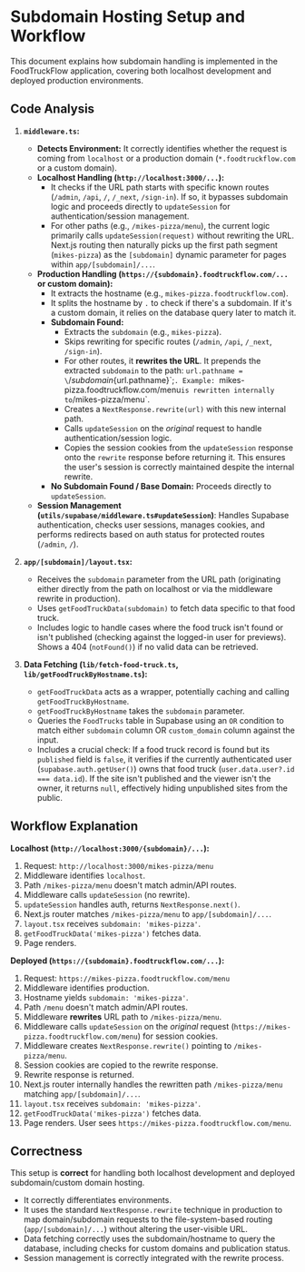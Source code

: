 # Subdomain Hosting Setup and Workflow

This document explains how subdomain handling is implemented in the FoodTruckFlow application, covering both localhost development and deployed production environments.

## Code Analysis

1.  **`middleware.ts`:**
    *   **Detects Environment:** It correctly identifies whether the request is coming from `localhost` or a production domain (`*.foodtruckflow.com` or a custom domain).
    *   **Localhost Handling (`http://localhost:3000/...`):**
        *   It checks if the URL path starts with specific known routes (`/admin`, `/api`, `/`, `/_next`, `/sign-in`). If so, it bypasses subdomain logic and proceeds directly to `updateSession` for authentication/session management.
        *   For other paths (e.g., `/mikes-pizza/menu`), the current logic primarily calls `updateSession(request)` without rewriting the URL. Next.js routing then naturally picks up the first path segment (`mikes-pizza`) as the `[subdomain]` dynamic parameter for pages within `app/[subdomain]/...`.
    *   **Production Handling (`https://{subdomain}.foodtruckflow.com/...` or custom domain):**
        *   It extracts the hostname (e.g., `mikes-pizza.foodtruckflow.com`).
        *   It splits the hostname by `.` to check if there's a subdomain. If it's a custom domain, it relies on the database query later to match it.
        *   **Subdomain Found:**
            *   Extracts the `subdomain` (e.g., `mikes-pizza`).
            *   Skips rewriting for specific routes (`/admin`, `/api`, `/_next`, `/sign-in`).
            *   For other routes, it **rewrites the URL**. It prepends the extracted `subdomain` to the path: `url.pathname = \`/${subdomain}${url.pathname}\`;`. Example: `mikes-pizza.foodtruckflow.com/menu` is rewritten internally to `/mikes-pizza/menu`.
            *   Creates a `NextResponse.rewrite(url)` with this new internal path.
            *   Calls `updateSession` on the *original* request to handle authentication/session logic.
            *   Copies the session cookies from the `updateSession` response onto the `rewrite` response before returning it. This ensures the user's session is correctly maintained despite the internal rewrite.
        *   **No Subdomain Found / Base Domain:** Proceeds directly to `updateSession`.
    *   **Session Management (`utils/supabase/middleware.ts#updateSession`)**: Handles Supabase authentication, checks user sessions, manages cookies, and performs redirects based on auth status for protected routes (`/admin`, `/`).

2.  **`app/[subdomain]/layout.tsx`:**
    *   Receives the `subdomain` parameter from the URL path (originating either directly from the path on localhost or via the middleware rewrite in production).
    *   Uses `getFoodTruckData(subdomain)` to fetch data specific to that food truck.
    *   Includes logic to handle cases where the food truck isn't found or isn't published (checking against the logged-in user for previews). Shows a 404 (`notFound()`) if no valid data can be retrieved.

3.  **Data Fetching (`lib/fetch-food-truck.ts`, `lib/getFoodTruckByHostname.ts`):**
    *   `getFoodTruckData` acts as a wrapper, potentially caching and calling `getFoodTruckByHostname`.
    *   `getFoodTruckByHostname` takes the `subdomain` parameter.
    *   Queries the `FoodTrucks` table in Supabase using an `OR` condition to match either `subdomain` column OR `custom_domain` column against the input.
    *   Includes a crucial check: If a food truck record is found but its `published` field is `false`, it verifies if the currently authenticated user (`supabase.auth.getUser()`) owns that food truck (`user.data.user?.id === data.id`). If the site isn't published and the viewer isn't the owner, it returns `null`, effectively hiding unpublished sites from the public.

## Workflow Explanation

**Localhost (`http://localhost:3000/{subdomain}/...`):**

1.  Request: `http://localhost:3000/mikes-pizza/menu`
2.  Middleware identifies `localhost`.
3.  Path `/mikes-pizza/menu` doesn't match admin/API routes.
4.  Middleware calls `updateSession` (no rewrite).
5.  `updateSession` handles auth, returns `NextResponse.next()`.
6.  Next.js router matches `/mikes-pizza/menu` to `app/[subdomain]/...`.
7.  `layout.tsx` receives `subdomain: 'mikes-pizza'`.
8.  `getFoodTruckData('mikes-pizza')` fetches data.
9.  Page renders.

**Deployed (`https://{subdomain}.foodtruckflow.com/...`):**

1.  Request: `https://mikes-pizza.foodtruckflow.com/menu`
2.  Middleware identifies production.
3.  Hostname yields `subdomain: 'mikes-pizza'`.
4.  Path `/menu` doesn't match admin/API routes.
5.  Middleware **rewrites** URL path to `/mikes-pizza/menu`.
6.  Middleware calls `updateSession` on the *original* request (`https://mikes-pizza.foodtruckflow.com/menu`) for session cookies.
7.  Middleware creates `NextResponse.rewrite()` pointing to `/mikes-pizza/menu`.
8.  Session cookies are copied to the rewrite response.
9.  Rewrite response is returned.
10. Next.js router internally handles the rewritten path `/mikes-pizza/menu` matching `app/[subdomain]/...`.
11. `layout.tsx` receives `subdomain: 'mikes-pizza'`.
12. `getFoodTruckData('mikes-pizza')` fetches data.
13. Page renders. User sees `https://mikes-pizza.foodtruckflow.com/menu`.

## Correctness

This setup is **correct** for handling both localhost development and deployed subdomain/custom domain hosting.

*   It correctly differentiates environments.
*   It uses the standard `NextResponse.rewrite` technique in production to map domain/subdomain requests to the file-system-based routing (`app/[subdomain]/...`) without altering the user-visible URL.
*   Data fetching correctly uses the subdomain/hostname to query the database, including checks for custom domains and publication status.
*   Session management is correctly integrated with the rewrite process. 
